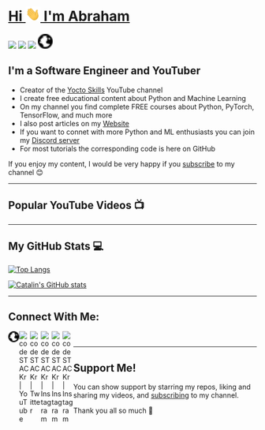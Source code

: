 # [Hi <img src="https://raw.githubusercontent.com/ABSphreak/ABSphreak/master/gifs/Hi.gif" width="30px"> I'm Abraham][website]
[<img height="30" src="https://img.shields.io/badge/twitter-%231DA1F2.svg?&style=for-the-badge&logo=twitter&logoColor=white" />][twitter]
[<img height="30" src = "https://img.shields.io/badge/Youtube-%23E4405F.svg?&style=for-the-badge&logo=Youtube&logoColor=white">][Youtube] 
[<img height="30" src="https://img.shields.io/badge/DEV.TO-%230A0A0A.svg?&style=for-the-badge&logo=dev-dot-to&logoColor=white" />][devto]
[<img height="30" src="https://raw.githubusercontent.com/iconic/open-iconic/master/svg/globe.svg" />][website]

## I'm a Software Engineer and YouTuber

- Creator of the [Yocto Skills][youtube] YouTube channel 
- I create free educational content about Python and Machine Learning
- On my channel you find complete FREE courses about Python, PyTorch, TensorFlow, and much more
- I also post articles on my [Website][website]
- If you want to connet with more Python and ML enthusiasts you can join my [Discord server][discord]
- For most tutorials the corresponding code is here on GitHub

If you enjoy my content, I would be very happy if you [subscribe](https://www.youtube.com/channel/UC-gZdV_sJWBF8FPlz21yptQ?sub_confirmation=1) to my channel 😊

---

## Popular YouTube Videos 📺 



---

## My GitHub Stats 💻

[![Top Langs](https://github-readme-stats.vercel.app/api/top-langs/?username=shadafrough&hide=java,html,css&theme=dracula)](https://github.com/anuraghazra/github-readme-stats)

[![Catalin's GitHub stats](https://github-readme-stats.vercel.app/api?username=shadafrough&theme=dracula)](https://github.com/anuraghazra/github-readme-stats)


[twitter]: https://twitter.com/YoctoSkills
[youtube]: https://www.youtube.com/channel/UC-gZdV_sJWBF8FPlz21yptQ
[website]: #
[devto]: #
[instagram]: #
[discord]: #

---

## Connect With Me:

[<img align="left" alt="codeSTACKr.com" width="22px" src="https://raw.githubusercontent.com/iconic/open-iconic/master/svg/globe.svg" />][website]
[<img align="left" alt="codeSTACKr | YouTube" width="22px" src="https://cdn.jsdelivr.net/npm/simple-icons@v3/icons/youtube.svg" />][youtube]
[<img align="left" alt="codeSTACKr | Twitter" width="22px" src="https://cdn.jsdelivr.net/npm/simple-icons@v3/icons/twitter.svg" />][twitter]
[<img align="left" alt="codeSTACKr | Instagram" width="22px" src="https://cdn.jsdelivr.net/npm/simple-icons@v3/icons/instagram.svg" />][instagram]
[<img align="left" alt="codeSTACKr | Instagram" width="22px" src="https://cdn.jsdelivr.net/npm/simple-icons@v3/icons/discord.svg" />][discord]
[<img align="left" alt="codeSTACKr | Instagram" width="22px" src="https://cdn.jsdelivr.net/npm/simple-icons@v3/icons/dev-dot-to.svg" />][devto]

<br />

---
## Support Me!
You can show support by starring my repos, liking and sharing my videos, and [subscribing](https://www.youtube.com/channel/UC-gZdV_sJWBF8FPlz21yptQ?sub_confirmation=1) to my channel.

Thank you all so much 🙏
